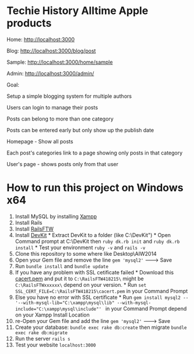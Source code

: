 Techie History Alltime Apple products
=====================================
Home: [http://localhost:3000](http://localhost:3000)

Blog: [http://localhost:3000/blog/post](http://localhost:3000/blog/post)

Sample: [http://localhost:3000/home/sample](http://localhost:3000/home/sample)

Admin: [http://localhost:3000/admin/](http://localhost:3000/admin/)


Goal:

Setup a simple blogging system for multiple authors

Users can login to manage their posts

Posts can belong to more than one category

Posts can be entered early but only show up the publish date

Homepage - Show all posts

Each post's categories link to a page showing only posts in that category

User's page - shows posts only from that user

# How to run this project on Windows x64

1. Install MySQL by installing [Xampp](https://www.apachefriends.org/index.html)
2. Install Rails
  1. Install [RailsFTW](http://railsftw.bryanbibat.net/)
  2. Install [DevKit](https://github.com/oneclick/rubyinstaller/downloads/)
    * Extract DevKit to a folder (like C:\DevKit")
    * Open Command prompt at C:\DevKit then `ruby dk.rb init` and `ruby dk.rb install`
    * Test your environment `ruby -v` and `rails -v`
3. Clone this repository to some where like Desktop\AIW2014
4. Open your Gem file and remove the line `gem 'mysql2'` ---> Save
5. Run `bundle install` and `bundle update`
  1. If you have any problem with SSL cetificate failed
    * Download this [cacert.pem](http://curl.haxx.se/ca/cacert.pem) and put it to `C:\RailsFTW418215\` might be `C:\RailsFTWxxxxxx\` depend on your version.
    * Run `set SSL_CERT_FILE=C:\RailsFTW418215\cacert.pem` in your Command Prompt
  2. Else you have no error with SSL certificate
    * Run `gem install mysql2 -- '--with-mysql-lib="C:\xampp\mysql\lib" --with-mysql-include="C:\xampp\mysql\include"' ` in your Command Prompt depend on your Xampp Install Location
6. re-Open your Gem file and add the line `gem 'mysql2'` ---> Save
7. Create your database: `bundle exec rake db:create` then migrate `bundle exec rake db:migrate`
8. Run the server `rails s`
9. Test your website `localhost:3000`
